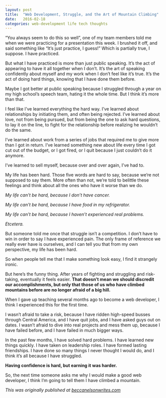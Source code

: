 ```yaml
---
layout: post
title:  "Web Development, Struggle, and the Art of Mountain Climbing"
date:   2016-02-18
categories: web-development life tech thoughts
---
```


“You always seem to do this so well”, one of my team members told me when we were practicing for a presentation this week.  I brushed it off, and said something like “It’s just practice, I guess!”  Which is partially true, I suppose.  I have practiced.

But what I have practiced is more than just public speaking.  It’s the act of appearing to have it all together when I don’t.  It’s the art of speaking confidently about myself and my work when I don’t feel like it’s true.  It’s the act of doing hard things, knowing that I have done them before.

Maybe I got better at public speaking because I struggled through a year on my high school’s speech team, hating it the whole time.  But I think it’s more than that.

I feel like I’ve learned everything the hard way.  I’ve learned about relationships by initiating them, and often being rejected.  I’ve learned about love, not from being pursued, but from being the one to ask hard questions, to lay it on the line, to fight for the relationship before realizing he wouldn’t do the same.

I’ve learned about work from a series of jobs that required me to give more than I got in return.  I’ve learned something new about life every time I got cut out of the budget, or I got fired, or I quit because I just couldn’t do it anymore.

I’ve learned to sell myself, because over and over again, I’ve had to.

My life has been hard.  Those five words are hard to say, because we’re not supposed to say them.  More often than not, we’re told to belittle these feelings and think about all the ones who have it worse than we do.

*My life can’t be hard, because I don’t have cancer.*

*My life can’t be hard, because I have food in my refrigerator.*

*My life can’t be hard, because I haven’t experienced real problems.*

*Etcetera.*

But someone told me once that struggle isn’t a competition.  I don’t have to win in order to say I have experienced pain.  The only frame of reference we really ever have is ourselves, and I can tell you that from my own perspective, my life has been hard.

So when people tell me that I make something look easy, I find it strangely ironic.

But here’s the funny thing.  After years of fighting and struggling and risk-taking, eventually it feels easier. **That doesn’t mean we should discredit our accomplishments, but only that those of us who have climbed mountains before are no longer afraid of a big hill.**

When I gave up teaching several months ago to become a web developer, I think I experienced this for the first time.

I wasn’t afraid to take a risk, because I have ridden high-speed busses through Central America, and I have quit jobs, and I have asked guys out on dates. I wasn’t afraid to dive into real projects and mess them up, because I have failed before, and I have failed in much bigger ways.

In the past few months, I have solved hard problems.  I have learned new things quickly.  I have taken on leadership roles.  I have formed lasting friendships.  I have done so many things I never thought I would do, and I think it’s all because I have struggled.

**Having confidence is hard, but earning it was harder.**

So, the next time someone asks me why I would make a good web developer, I think I’m going to tell them I have climbed a mountain.

*This was originally published at [beccanelsonwrites.com](http://beccanelsonwrites.com)*
